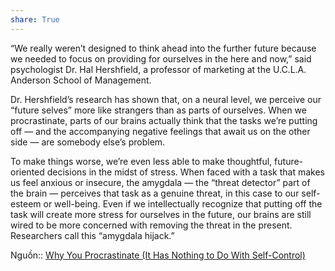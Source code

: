 ```yaml
---
share: True
---
```

“We really weren’t designed to think ahead into the further future because we needed to focus on providing for ourselves in the here and now,” said psychologist Dr. Hal Hershfield, a professor of marketing at the U.C.L.A. Anderson School of Management.

Dr. Hershfield’s research has shown that, on a neural level, we perceive our “future selves” more like strangers than as parts of ourselves. When we procrastinate, parts of our brains actually think that the tasks we’re putting off — and the accompanying negative feelings that await us on the other side — are somebody else’s problem.

To make things worse, we’re even less able to make thoughtful, future-oriented decisions in the midst of stress. When faced with a task that makes us feel anxious or insecure, the amygdala — the “threat detector” part of the brain — perceives that task as a genuine threat, in this case to our self-esteem or well-being. Even if we intellectually recognize that putting off the task will create more stress for ourselves in the future, our brains are still wired to be more concerned with removing the threat in the present. Researchers call this “amygdala hijack.”

Nguồn:: [Why You Procrastinate (It Has Nothing to Do With Self-Control)](https://www.nytimes.com/2019/03/25/smarter-living/why-you-procrastinate-it-has-nothing-to-do-with-self-control.html)